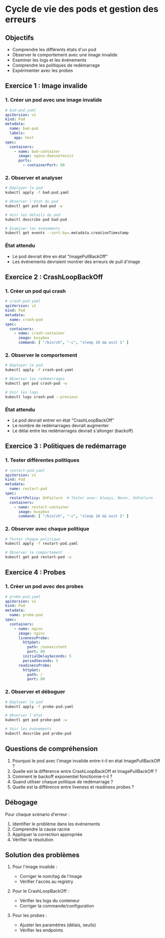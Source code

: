 # Cycle de vie des pods et gestion des erreurs

## Objectifs

- Comprendre les différents états d'un pod
- Observer le comportement avec une image invalide
- Examiner les logs et les événements
- Comprendre les politiques de redémarrage
- Expérimenter avec les probes

## Exercice 1 : Image invalide

### 1. Créer un pod avec une image invalide

```yaml
# bad-pod.yaml
apiVersion: v1
kind: Pod
metadata:
  name: bad-pod
  labels:
    app: test
spec:
  containers:
    - name: bad-container
      image: nginx:doesnotexist
      ports:
        - containerPort: 80
```

### 2. Observer et analyser

```bash
# Déployer le pod
kubectl apply -f bad-pod.yaml

# Observer l'état du pod
kubectl get pod bad-pod -w

# Voir les détails du pod
kubectl describe pod bad-pod

# Examiner les événements
kubectl get events --sort-by=.metadata.creationTimestamp
```

### État attendu

- Le pod devrait être en état "ImagePullBackOff"
- Les événements devraient montrer des erreurs de pull d'image

## Exercice 2 : CrashLoopBackOff

### 1. Créer un pod qui crash

```yaml
# crash-pod.yaml
apiVersion: v1
kind: Pod
metadata:
  name: crash-pod
spec:
  containers:
    - name: crash-container
      image: busybox
      command: [ "/bin/sh", "-c", "sleep 10 && exit 1" ]
```

### 2. Observer le comportement

```bash
# Déployer le pod
kubectl apply -f crash-pod.yaml

# Observer les redémarrages
kubectl get pod crash-pod -w

# Voir les logs
kubectl logs crash-pod --previous
```

### État attendu

- Le pod devrait entrer en état "CrashLoopBackOff"
- Le nombre de redémarrages devrait augmenter
- Le délai entre les redémarrages devrait s'allonger (backoff)

## Exercice 3 : Politiques de redémarrage

### 1. Tester différentes politiques

```yaml
# restart-pod.yaml
apiVersion: v1
kind: Pod
metadata:
  name: restart-pod
spec:
  restartPolicy: OnFailure  # Tester avec: Always, Never, OnFailure
  containers:
    - name: restart-container
      image: busybox
      command: [ "/bin/sh", "-c", "sleep 10 && exit 1" ]
```

### 2. Observer avec chaque politique

```bash
# Tester chaque politique
kubectl apply -f restart-pod.yaml

# Observer le comportement
kubectl get pod restart-pod -w
```

## Exercice 4 : Probes

### 1. Créer un pod avec des probes

```yaml
# probe-pod.yaml
apiVersion: v1
kind: Pod
metadata:
  name: probe-pod
spec:
  containers:
    - name: nginx
      image: nginx
      livenessProbe:
        httpGet:
          path: /nonexistent
          port: 80
        initialDelaySeconds: 5
        periodSeconds: 5
      readinessProbe:
        httpGet:
          path: /
          port: 80
```

### 2. Observer et déboguer

```bash
# Déployer le pod
kubectl apply -f probe-pod.yaml

# Observer l'état
kubectl get pod probe-pod -w

# Voir les événements
kubectl describe pod probe-pod
```

## Questions de compréhension

1. Pourquoi le pod avec l'image invalide entre-t-il en état ImagePullBackOff ?
2. Quelle est la différence entre CrashLoopBackOff et ImagePullBackOff ?
3. Comment le backoff exponentiel fonctionne-t-il ?
4. Quand utiliser chaque politique de redémarrage ?
5. Quelle est la différence entre liveness et readiness probes ?

## Débogage

Pour chaque scénario d'erreur :

1. Identifier le problème dans les événements
2. Comprendre la cause racine
3. Appliquer la correction appropriée
4. Vérifier la résolution

## Solution des problèmes

1. Pour l'image invalide :
    - Corriger le nom/tag de l'image
    - Vérifier l'accès au registry

2. Pour le CrashLoopBackOff :
    - Vérifier les logs du conteneur
    - Corriger la commande/configuration

3. Pour les probes :
    - Ajuster les paramètres (délais, seuils)
    - Vérifier les endpoints